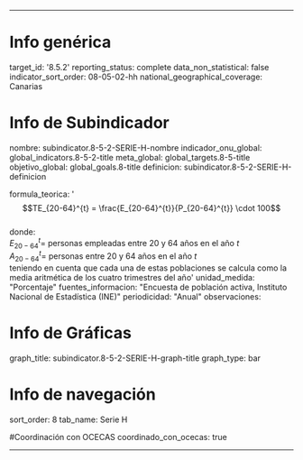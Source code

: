 ---

# Info genérica
target_id: '8.5.2'
reporting_status: complete
data_non_statistical: false
indicator_sort_order: 08-05-02-hh
national_geographical_coverage: Canarias

# Info de Subindicador
nombre: subindicator.8-5-2-SERIE-H-nombre
indicador_onu_global: global_indicators.8-5-2-title
meta_global: global_targets.8-5-title
objetivo_global: global_goals.8-title
definicion: subindicator.8-5-2-SERIE-H-definicion

formula_teorica: '$$TE_{20-64}^{t} = \frac{E_{20-64}^{t}}{P_{20-64}^{t}} \cdot 100$$ <br>
donde: <br>
$E_{20-64}^{t} =$ personas empleadas entre 20 y 64 años en el año $t$ <br>
$A_{20-64}^{t} =$ personas entre 20 y 64 años en el año $t$ <br>
teniendo en cuenta que cada una de estas poblaciones se calcula como la media aritmética de los cuatro trimestres del año'
unidad_medida: "Porcentaje"
fuentes_informacion: "Encuesta de población activa, Instituto Nacional de Estadística (INE)"
periodicidad: "Anual"
observaciones: 

# Info de Gráficas
graph_title: subindicator.8-5-2-SERIE-H-graph-title
graph_type: bar

# Info de navegación
sort_order: 8
tab_name: Serie H

#Coordinación con OCECAS
coordinado_con_ocecas: true

---